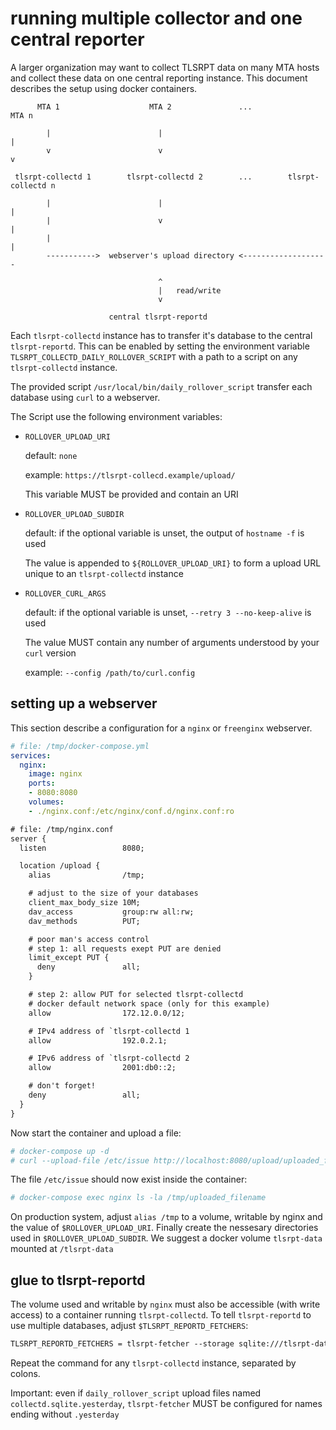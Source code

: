 # running multiple collector and one central reporter

A larger organization may want to collect TLSRPT data on many MTA hosts and
collect these data on one central reporting instance. This document describes
the setup using docker containers.

```text
      MTA 1                    MTA 2               ...              MTA n

        |                        |                                    |
        v                        v                                    v

 tlsrpt-collectd 1        tlsrpt-collectd 2        ...        tlsrpt-collectd n

        |                        |                                    |
        |                        v                                    |
        |                                                             |
        ----------->  webserver's upload directory <-------------------

                                 ^
                                 |   read/write
                                 v

                      central tlsrpt-reportd
```

Each `tlsrpt-collectd` instance has to transfer it's database to the central
`tlsrpt-reportd`.
This can be enabled by setting the environment variable
`TLSRPT_COLLECTD_DAILY_ROLLOVER_SCRIPT` with a path to a script on any
`tlsrpt-collectd` instance.

The provided script `/usr/local/bin/daily_rollover_script` transfer each
database using `curl` to a webserver.

The Script use the following environment variables:

* `ROLLOVER_UPLOAD_URI`

  default: `none`

  example: `https://tlsrpt-collecd.example/upload/`

  This variable MUST be provided and contain an URI

* `ROLLOVER_UPLOAD_SUBDIR`

  default: if the optional variable is unset, the output of `hostname -f` is
           used

  The value is appended to `${ROLLOVER_UPLOAD_URI}` to form a upload URL unique
  to an `tlsrpt-collectd` instance

* `ROLLOVER_CURL_ARGS`

  default: if the optional variable is unset, `--retry 3 --no-keep-alive` is
           used

  The value MUST contain any number of arguments understood by your `curl`
  version

  example: `--config /path/to/curl.config`

## setting up a webserver

This section describe a configuration for a `nginx` or `freenginx` webserver.

```yaml
# file: /tmp/docker-compose.yml
services:
  nginx:
    image: nginx
    ports:
    - 8080:8080
    volumes:
    - ./nginx.conf:/etc/nginx/conf.d/nginx.conf:ro
```

```txt
# file: /tmp/nginx.conf
server {
  listen                 8080;

  location /upload {
    alias                /tmp;

    # adjust to the size of your databases
    client_max_body_size 10M;
    dav_access           group:rw all:rw;
    dav_methods          PUT;

    # poor man's access control
    # step 1: all requests exept PUT are denied
    limit_except PUT {
      deny               all;
    }

    # step 2: allow PUT for selected tlsrpt-collectd
    # docker default network space (only for this example)
    allow                172.12.0.0/12;

    # IPv4 address of `tlsrpt-collectd 1
    allow                192.0.2.1;

    # IPv6 address of `tlsrpt-collectd 2
    allow                2001:db0::2;

    # don't forget!
    deny                 all;
  }
}
```

Now start the container and upload a file:

```sh
# docker-compose up -d
# curl --upload-file /etc/issue http://localhost:8080/upload/uploaded_filename
```

The file `/etc/issue` should now exist inside the container:

```sh
# docker-compose exec nginx ls -la /tmp/uploaded_filename
```

On production system, adjust `alias /tmp` to a volume, writable by nginx and
the value of `$ROLLOVER_UPLOAD_URI`. Finally create the nessesary directories
used in `$ROLLOVER_UPLOAD_SUBDIR`. We suggest a docker volume `tlsrpt-data`
mounted at `/tlsrpt-data`

## glue to tlsrpt-reportd

The volume used and writable by `nginx` must also be accessible (with write
access) to a container running `tlsrpt-collectd`. To tell `tlsrpt-reportd` to
use multiple databases, adjust `$TLSRPT_REPORTD_FETCHERS`:

```txt
TLSRPT_REPORTD_FETCHERS = tlsrpt-fetcher --storage sqlite:///tlsrpt-data/tlsrpt-collectd-1.example/collectd.sqlite'
```

Repeat the command for any `tlsrpt-collectd` instance, separated by colons.

Important: even if `daily_rollover_script` upload files named
`collectd.sqlite.yesterday`, `tlsrpt-fetcher` MUST be configured for names
ending without `.yesterday`
